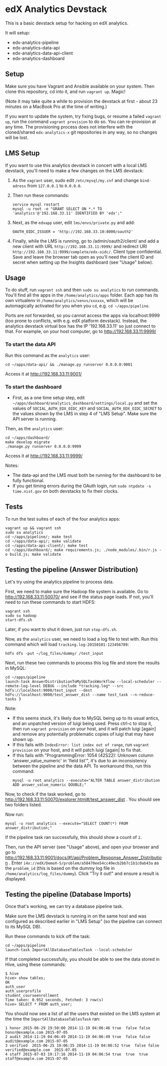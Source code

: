 edX Analytics Devstack
======================


This is a basic devstack setup for hacking on edX analytics.

It will setup:
* edx-analytics-pipeline
* edx-analytics-data-api
* edx-analytics-data-api-client
* edx-analytics-dashboard


Setup
-----

Make sure you have Vagrant and Ansible available on your system.
Then clone this repository, cd into it, and run `vagrant up`. Magic!

(Note it may take quite a while to provision the devstack at first - about 23
minutes on a MacBook Pro at the time of writing.)

If you want to update the system, try fixing bugs, or resume a failed
`vagrant up`, run the command `vagrant provision` to do so. You can re-provision
at any time. The provisioning process does not interfere with the cloned/shared
`edx-analytics-x` git repositories in any way, so no changes will be lost.


LMS Setup
---------
If you want to use this analytics devstack in concert with a local LMS devstack,
you'll need to make a few changes on the LMS devstack:

1. As the `vagrant` user, sudo edit `/etc/mysql/my.cnf` and change `bind-adress`
   from `127.0.0.1` to `0.0.0.0`.
2. Then run these commands:
  
   ```
   service mysql restart
   mysql -u root -e "GRANT SELECT ON *.* TO 'analytics'@'192.168.33.11' IDENTIFIED BY 'edx';"
   ```
3. Next, as the `edxapp` user, edit `lms/envs/private.py` and add:
  
   ```
   OAUTH_OIDC_ISSUER = 'http://192.168.33.10:8000/oauth2'
   ```
4. Finally, while the LMS is running, go to /admin/oauth2/client/ and add a new
   client with URL `http://192.168.33.11:9999/` and redirect URI
   `http://192.168.33.11:9999/complete/edx-oidc/`. Client type confidential.
   Save and leave the browser tab open as you'll need the client ID and secret
   when setting up the Insights dashboard (see "Usage" below).


Usage
-----

To do stuff, run `vagrant ssh` and then `sudo su analytics` to run commands.
You'll find all the apps in the `/home/analytics/apps` folder. Each app has
its own virtualenv in `/home/analytics/venvs/xxxxxx`, which will be
automagically activated for you when you `cd`, e.g. `cd ~/apps/pipeline`.

Ports are *not* forwarded, so you cannot access the apps via localhost:9999
(too prone to conflicts, with e.g. edX platform devstack). Instead, the
analytics devstack virtual box has the IP '192.168.33.11' so just connect
to that. For example, on your host computer, go to http://192.168.33.11:9999/

### To start the data API ###
Run this command as the `analytics` user:
```
cd ~/apps/data-api/ && ./manage.py runserver 0.0.0.0:9001
```
Access it at http://192.168.33.11:9001/

### To start the dashboard ###
* First, as a one time setup step, edit
`~/apps/dashboard/analytics_dashboard/settings/local.py` and set the values of
`SOCIAL_AUTH_EDX_OIDC_KEY` and `SOCIAL_AUTH_EDX_OIDC_SECRET` to the values
shown by the LMS in step 4 of "LMS Setup". Make sure the API server is running.

Then, as the `analytics` user:
```
cd ~/apps/dashboard/
make develop migrate
./manage.py runserver 0.0.0.0:9999
```
Access it at http://192.168.33.11:9999/

Notes:
* The data-api and the LMS must both be running for the dashboard to be fully
  functional.
* If you get timing errors during the OAuth login, run
  `sudo ntpdate -s time.nist.gov` on both devstacks to fix their clocks.


Tests
-----
To run the test suites of each of the four analytics apps:
```
vagrant up && vagrant ssh
sudo su analytics
cd ~/apps/pipeline/; make test
cd ~/apps/data-api/; make validate
cd ~/apps/data-api-client/; make test
cd ~/apps/dashboard/; make requirements.js; ./node_modules/.bin/r.js -o build.js; make validate
```


Testing the pipeline (Answer Distribution)
------------------------------------------
Let's try using the analytics pipeline to process data.

First, we need to make sure the Hadoop file system is available. Go to
http://192.168.33.11:50070/ and see if the status page loads. If not, you'll
need to run these commands to start HDFS:
```
vagrant ssh
sudo su hadoop
start-dfs.sh
```
Later, if you want to shut it down, just run `stop-dfs.sh`.

Now, as the `analytics` user, we need to load a log file to test with. Run this
command which will load `tracking.log-20150101-123456789`:
```
hdfs dfs -put ~/log_files/dummy/ /test_input
```

Next, run these two commands to process this log file and store the results in
MySQL:
```
cd ~/apps/pipeline
launch-task AnswerDistributionToMySQLTaskWorkflow --local-scheduler --remote-log-level DEBUG --include *tracking.log* --src hdfs://localhost:9000/test_input --dest hdfs://localhost:9000/test_answer_dist --name test_task --n-reduce-tasks 3
```

Note:
* If this seems stuck, it's likely due to MySQL being up to its usual antics,
  and an unpatched version of luigi being used. Press ctrl-c to stop it, then
  run `vagrant provision` on your host, and it will patch luigi [again] and
  remove any potentially problematic copies of luigi that may have shown up.
* If this fails with `IndexError: list index out of range`, run
  `vagrant provision` on your host, and it will patch luigi [again] to fix that.
* If this fails with "ProgrammingError: 1054 (42S22): Unknown column
  'answer_value_numeric' in 'field list'", it's due to an inconsistency between
  the pipeline and the data API. To workaround this, run this command:
  ```
  mysql -u root analytics --execute="ALTER TABLE answer_distribution ADD answer_value_numeric DOUBLE;"
  ```

Now, to check if the task worked, go to
http://192.168.33.11:50070/explorer.html#/test_answer_dist . You should see two
folders listed.

Now run:
```
mysql -u root analytics --execute="SELECT COUNT(*) FROM answer_distribution;"
```

If the pipeline task ran successfully, this should show a count of `2`.

Then, run the API server (see "Usage" above), and open your browser and go to
http://192.168.33.11:9001/docs/#!/api/Problem_Response_Answer_Distribution .
Enter `i4x://edX/DemoX-S/problem/a58470ee54cc49ecb2bb7c1b1c0ab43a` as the
`problem_id` (this is based on the dummy log file in
`/home/analytics/log_files/dummy`). Click "Try it out!" and ensure a result is
displayed.


Testing the pipeline (Database Imports)
---------------------------------------
Once that's working, we can try a database pipeline task.

Make sure the LMS devstack is running in on the same host and was configured as
described earlier in "LMS Setup" (so the pipeline can connect to its MySQL DB).

Run these commands to kick off the task:
```
cd ~/apps/pipeline
launch-task ImportAllDatabaseTablesTask --local-scheduler
```

If that completed successfully, you should be able to see the data stored in
Hive, using these commands:
```
$ hive
hive> show tables;
OK
auth_user
auth_userprofile
student_courseenrollment
Time taken: 0.952 seconds, Fetched: 3 row(s)
hive> SELECT * FROM auth_user;
```
You should now see a list of all the users that existed on the LMS system at the
time the `ImportAllDatabaseTablesTask` ran:
```
1 honor 2015-06-29 19:50:00 2014-11-19 04:06:46 true  false false honor@example.com 2015-07-05
2 audit 2014-11-19 04:06:49 2014-11-19 04:06:49 true  false false audit@example.com 2015-07-05
3 verified  2015-06-25 19:06:35 2014-11-19 04:06:52 true  false false verified@example.com  2015-07-05
4 staff 2015-07-03 19:17:16 2014-11-19 04:06:54 true  true  true  staff@example.com 2015-07-05
```
